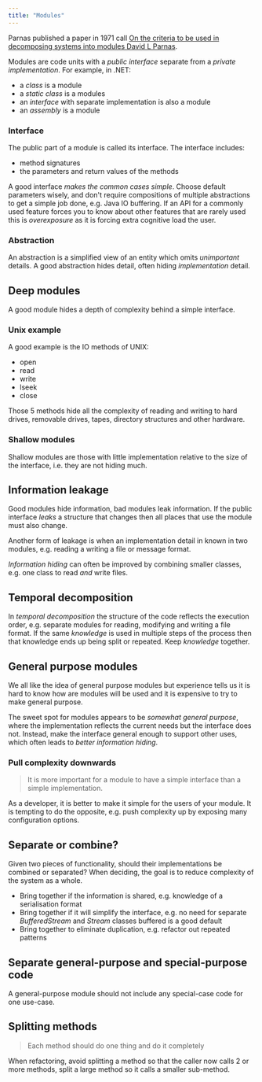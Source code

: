 ```yaml
---
title: "Modules"
---
```


Parnas published a paper in 1971 call [On the criteria to be used in decomposing systems into modules David L Parnas](https://www.win.tue.nl/~wstomv/edu/2ip30/.../criteria_for_modularization.pdf).

Modules are code units with a *public interface* separate from a *private implementation*. 
For example, in .NET:
 * a *class* is a module
 * a *static class* is a modules
 * an *interface* with separate implementation is also a module
 * an *assembly* is a module  

### Interface

The public part of a module is called its interface. The interface includes:
 * method signatures
 * the parameters and return values of the methods

A good interface *makes the common cases simple*.  Choose default parameters wisely, and don't require compositions of multiple abstractions to get a simple job done, e.g. Java IO buffering.  If an API for a commonly used feature forces you to know about other features that are rarely used this is *overexposure* as it is forcing extra cognitive load the user.

### Abstraction

An abstraction is a simplified view of an entity which omits *unimportant* details.  A good abstraction hides detail, often hiding *implementation* detail.  

## Deep modules

A good module hides a depth of complexity behind a simple interface.  

### Unix example
A good example is the IO methods of UNIX:
 * open
 * read
 * write
 * lseek
 * close

Those 5 methods hide all the complexity of reading and writing to hard drives, removable drives, tapes, directory structures and other hardware.

### Shallow modules

Shallow modules are those with little implementation relative to the size of the interface, i.e. they are not hiding much.

## Information leakage

Good modules hide information, bad modules leak information.  If the public interface *leaks* a structure that changes then all places that use the module must also change.

Another form of leakage is when an implementation detail in known in two modules, e.g. reading a writing a file or message format.

*Information hiding* can often be improved by combining smaller classes, e.g. one class to read *and* write files.

## Temporal decomposition

In *temporal decomposition* the structure of the code reflects the execution order, e.g. separate modules for reading, modifying and writing a file format.  If the same *knowledge* is used in multiple steps of the process then that knowledge ends up being split or repeated.  Keep *knowledge* together.

## General purpose modules

We all like the idea of general purpose modules but experience tells us it is hard to know how are modules will be used and it is expensive to try to make general purpose.

The sweet spot for modules appears to be *somewhat general purpose*, where the implementation reflects the current needs but the interface does not.  Instead, make the interface general enough to support other uses, which often leads to *better information hiding*.

### Pull complexity downwards

> It is more important for a module to have a simple interface than a simple implementation.

As a developer, it is better to make it simple for the users of your module.  It is tempting to do the opposite, e.g. push complexity up by exposing many configuration options.

## Separate or combine?

Given two pieces of functionality, should their implementations be combined or separated?  When deciding, the goal is to reduce complexity of the system as a whole.

* Bring together if the information is shared, e.g. knowledge of a serialisation format
* Bring together if it will simplify the interface, e.g. no need for separate *BufferedStream* and *Stream* classes buffered is a good default
* Bring together to eliminate duplication, e.g. refactor out repeated patterns

## Separate general-purpose and special-purpose code

A general-purpose module should not include any special-case code for one use-case.

## Splitting methods

> Each method should do one thing and do it completely

When refactoring, avoid splitting a method so that the caller now calls 2 or more methods, split a large method so it calls a smaller sub-method.